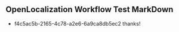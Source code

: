 ## OpenLocalization Workflow Test MarkDown
* f4c5ac5b-2165-4c78-a2e6-6a9ca8db5ec2 thanks!

<!--HONumber=Sep16_HO1-->


